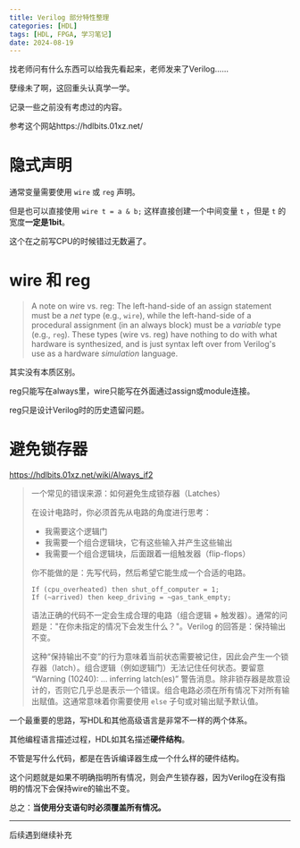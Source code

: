 ```yaml
---
title: Verilog 部分特性整理
categories: [HDL]
tags: [HDL, FPGA, 学习笔记]
date: 2024-08-19
---
```

找老师问有什么东西可以给我先看起来，老师发来了Verilog……

孽缘未了啊，这回重头认真学一学。

记录一些之前没有考虑过的内容。

参考这个网站https://hdlbits.01xz.net/

<!--more-->

# 隐式声明

通常变量需要使用 `wire` 或 `reg` 声明。

但是也可以直接使用 `wire t = a & b;` 这样直接创建一个中间变量 `t` ，但是 `t` 的宽度**一定是1bit**。

这个在之前写CPU的时候错过无数遍了。

# wire 和 reg

> A note on wire vs. reg: The left-hand-side of an assign statement must be a *net* type (e.g., `wire`), while the left-hand-side of a procedural assignment (in an always block) must be a *variable* type (e.g., `reg`). These types (wire vs. reg) have nothing to do with what hardware is synthesized, and is just syntax left over from Verilog's use as a hardware *simulation* language.

其实没有本质区别。

reg只能写在always里，wire只能写在外面通过assign或module连接。

reg只是设计Verilog时的历史遗留问题。

# 避免锁存器

https://hdlbits.01xz.net/wiki/Always_if2

> 一个常见的错误来源：如何避免生成锁存器（Latches）
>
> 在设计电路时，你必须首先从电路的角度进行思考：
>
> - 我需要这个逻辑门
> - 我需要一个组合逻辑块，它有这些输入并产生这些输出
> - 我需要一个组合逻辑块，后面跟着一组触发器（flip-flops）
>
> 你不能做的是：先写代码，然后希望它能生成一个合适的电路。
>
> ```
> If (cpu_overheated) then shut_off_computer = 1;
> If (~arrived) then keep_driving = ~gas_tank_empty;
> ```
>
> 语法正确的代码不一定会生成合理的电路（组合逻辑 + 触发器）。通常的问题是："在你未指定的情况下会发生什么？"。Verilog 的回答是：保持输出不变。
>
> 这种“保持输出不变”的行为意味着当前状态需要被记住，因此会产生一个锁存器（latch）。组合逻辑（例如逻辑门）无法记住任何状态。要留意 “Warning (10240): … inferring latch(es)” 警告消息。除非锁存器是故意设计的，否则它几乎总是表示一个错误。组合电路必须在所有情况下对所有输出赋值。这通常意味着你需要使用 `else` 子句或对输出赋予默认值。

一个最重要的思路，写HDL和其他高级语言是非常不一样的两个体系。

其他编程语言描述过程，HDL如其名描述**硬件结构**。

不管是写什么代码，都是在告诉编译器生成一个什么样的硬件结构。

这个问题就是如果不明确指明所有情况，则会产生锁存器，因为Verilog在没有指明的情况下会保持wire的输出不变。

总之：**当使用分支语句时必须覆盖所有情况。**

---

后续遇到继续补充
